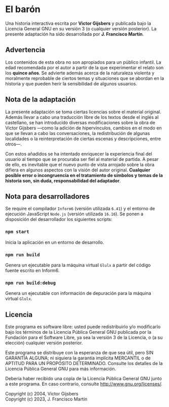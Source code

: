 # El barón

Una historia interactiva escrita por **Victor Gijsbers** y publicada bajo la Licencia General GNU en su versión 3 (o cualquier versión posterior). La presente adaptación ha sido desarrollada por **J. Francisco Martín**.

## Advertencia

Los contenidos de esta obra no son apropiados para un público infantil. La edad recomendada por el autor a partir de la que experimentar el relato son los **quince años**. Se advierte además acerca de la naturaleza violenta y moralmente reprobable de ciertos temas y situaciones que se abordan en la historia y que pueden herir la sensibilidad de algunos usuarios.

## Nota de la adaptación

La presente adaptación se toma ciertas licencias sobre el material original. Además llevar a cabo una traducción libre de los textos desde el inglés al castellano, se han introducido diversas modificaciones sobre la obra de Victor Gijsbers —como la adición de hipervínculos, cambios en el modo en que se llevan a cabo las conversaciones, la redistribución de algunas localidades o la reinterpretación de ciertas escenas y descripciones, entre otros—.

Con estos añadidos se ha intentado enriquecer la experiencia final del usuario al tiempo que se procuraba ser fiel al material de partida. A pesar de ello, es inevitable que el nuevo punto de vista arrojado sobre la obra difiera en algunos aspectos con la visión del autor original. **Cualquier posible error o incongruencia en el tratamiento de símbolos y temas de la historia son, sin duda, responsabilidad del adaptador**.

## Nota para desarrolladores

Se require el compilador `Inform6` (versión utilizada `6.41`) y el entorno de ejecución JavaScript `Node.js` (versión utilizada `16.16`). Se ponen a disposición del desarrollador los siguientes scripts:

### `npm start`

Inicia la aplicación en un entorno de desarrollo.

### `npm run build`

Genera un ejecutable para la máquina virtual `Glulx` a partir del código fuente escrito en Inform6.

### `npm run build:debug`

Genera un ejecutable con información de depuración para la máquina virtual `Glulx`.

## Licencia

Este programa es software libre: usted puede redistribuirlo y/o modificarlo bajo los términos de la Licencia Pública General GNU publicada por la Fundación para el Software Libre, ya sea la versión 3 de la Licencia, o (a su elección) cualquier versión posterior.

Este programa se distribuye con la esperanza de que sea útil, pero SIN GARANTÍA ALGUNA; ni siquiera la garantía implícita MERCANTIL o de APTITUD PARA UN PROPÓSITO DETERMINADO. Consulte los detalles de la Licencia Pública General GNU para más información.

Debería haber recibido una copia de la Licencia Pública General GNU junto a este programa. En caso contrario, consulte <http://www.gnu.org/licenses/>.

Copyright (c) 2004, Victor Gijsbers  
Copyright (c) 2023, J. Francisco Martín
